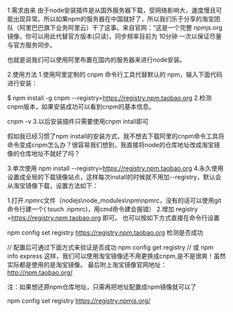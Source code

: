 ﻿1.需求由来
由于node安装插件是从国外服务器下载，受网络影响大，速度慢且可能出现异常。所以如果npm的服务器在中国就好了，所以我们乐于分享的淘宝团队（阿里巴巴旗下业务阿里云）干了这事。来自官网：“这是一个完整 npmjs.org 镜像，你可以用此代替官方版本(只读)，同步频率目前为 10分钟 一次以保证尽量与官方服务同步。

也就是说我们可以使用阿里布置在国内的服务器来进行node安装。

2.使用方法
1.使用阿里定制的 cnpm 命令行工具代替默认的 npm，输入下面代码进行安装：

$ npm install -g cnpm --registry=https://registry.npm.taobao.org
2.检测cnpm版本，如果安装成功可以看到cnpm的基本信息。

cnpm -v
3.以后安装插件只需要使用cnpm intall即可

假如我已经习惯了npm install的安装方式，我不想去下载阿里的cnpm命令工具将命令变成cnpm怎么办？很容易我们想到，我直接将node的仓库地址改成淘宝镜像的仓库地址不就好了吗？

3.单次使用
npm install --registry=https://registry.npm.taobao.org
4.永久使用
设置成全局的下载镜像站点，这样每次install的时候就不用加--registry，默认会从淘宝镜像下载，设置方法如下：

1.打开.npmrc文件（nodejs\node_modules\npm\npmrc，没有的话可以使用git命令行建一个( touch .npmrc)，用cmd命令建会报错）
2.增加 registry =https://registry.npm.taobao.org  即可。
也可以按如下方式直接在命令行设置

npm config set registry https://registry.npm.taobao.org
检测是否成功

// 配置后可通过下面方式来验证是否成功
npm config get registry
// 或
npm info express
这样，我们可以使用淘宝镜像还不用更换成cnpm,是不是很爽！虽然实际都是使用的是淘宝镜像。
最后附上淘宝镜像官网地址：http://npm.taobao.org/

注：如果想还原npm仓库地址，只需再把地址配置成npm镜像就可以了

   npm config set registry https://registry.npmjs.org/
